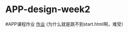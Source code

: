 # APP-design-week2
#APP课程作业
[作业](https://github.com/Axiannu/APP-design-week2/H_work)
(为什么就是跳不到start.html啊，难受）
